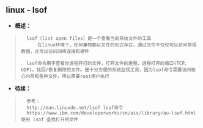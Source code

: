 ## linux - lsof
- **概述：**
>       lsof（list open files）是一个查看当前系统文件的工具
>           在linux环境下，任何事物都以文件的形式存在，通过文件不仅仅可以访问常规数据，还可以访问网络连接和硬件
>
>       lsof命令用于查看你进程开打的文件，打开文件的进程，进程打开的端口(TCP、UDP)。找回/恢复删除的文件。是十分方便的系统监视工具，因为lsof命令需要访问核心内存和各种文件，所以需要root用户执行
>
>
>
>

- **待续：**
>       参考：
>       http://man.linuxde.net/lsof lsof命令
>       https://www.ibm.com/developerworks/cn/aix/library/au-lsof.html  使用 lsof 查找打开的文件
>
>
>
>
>
>
>
>
>
>
